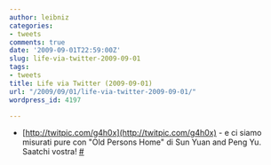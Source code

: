 ```yaml
---
author: leibniz
categories:
- tweets
comments: true
date: '2009-09-01T22:59:00Z'
slug: life-via-twitter-2009-09-01
tags:
- tweets
title: Life via Twitter (2009-09-01)
url: "/2009/09/01/life-via-twitter-2009-09-01/"
wordpress_id: 4197

---
```

* [http://twitpic.com/g4h0x](http://twitpic.com/g4h0x) - e ci siamo misurati pure con "Old Persons Home" di Sun Yuan and Peng Yu. Saatchi vostra! [#](http://twitter.com/leibniz/statuses/3696462508)


